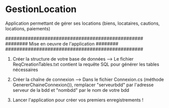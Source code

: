 # GestionLocation
Application permettant de gérer ses locations (biens, locataires, cautions, locations, paiements)

#################################################
######## Mise en oeuvre de l'application ########
#################################################

1. Créer la structure de votre base de données
	--> Le fichier ReqCreationTables.txt contient la requête SQL pour générer les tables nécessaires

2. Créer la chaîne de connexion
	--> Dans le fichier Connexion.cs (méthode GenererChaineConnexion()), remplacer "serveurbdd" par l'adresse serveur de la bdd et "nombdd" par le nom de votre bdd

3. Lancer l'application pour créer vos premiers enregistrements !
